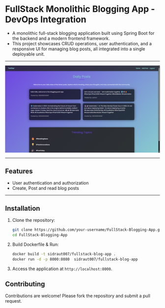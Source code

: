 # FullStack Monolithic Blogging App - DevOps Integration

- A monolithic full-stack blogging application built using Spring Boot for the backend and a modern frontend framework.  
- This project showcases CRUD operations, user authentication, and a responsive UI for managing blog posts, all integrated into a single deployable unit.

---

![Login diagram](images/blogging-page.png)

---

## Features

- User authentication and authorization
- Create, Post and read blog posts

---

## Installation

1. Clone the repository:
    ```bash
    git clone https://github.com/your-username/FullStack-Blogging-App.git
    cd FullStack-Blogging-App
    ```

2.  Build Dockerfile & Run:
    ```bash
    docker build -t sidraut007/fullstack-blog-app .
    docker run -d -p 8000:8080  sidraut007/fullstack-blog-app
    ```

4. Access the application at `http://localhost:8000`.


## Contributing

Contributions are welcome! Please fork the repository and submit a pull request.
